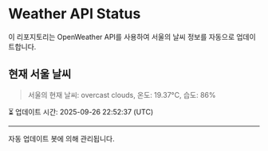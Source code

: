 
# Weather API Status

이 리포지토리는 OpenWeather API를 사용하여 서울의 날씨 정보를 자동으로 업데이트합니다.

## 현재 서울 날씨
> 서울의 현재 날씨: overcast clouds, 온도: 19.37°C, 습도: 86%

⏳ 업데이트 시간: 2025-09-26 22:52:37 (UTC)

---
자동 업데이트 봇에 의해 관리됩니다.
